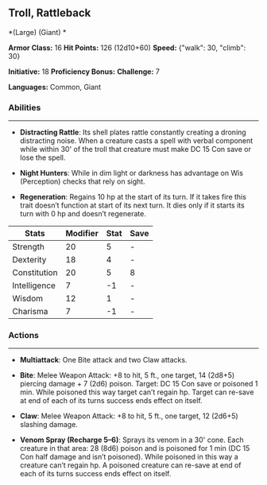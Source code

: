 ## Troll, Rattleback
*(Large) (Giant) *

**Armor Class:** 16
**Hit Points:** 126 (12d10+60)
**Speed:** {"walk": 30, "climb": 30}

**Initiative:** 18
**Proficiency Bonus:**
**Challenge:** 7

**Languages:** Common, Giant

### Abilities
 --- 
- **Distracting Rattle**: Its shell plates rattle constantly creating a droning distracting noise. When a creature casts a spell with verbal component while within 30' of the troll that creature must make DC 15 Con save or lose the spell.

- **Night Hunters**: While in dim light or darkness has advantage on Wis (Perception) checks that rely on sight.

- **Regeneration**: Regains 10 hp at the start of its turn. If it takes fire this trait doesn’t function at start of its next turn. It dies only if it starts its turn with 0 hp and doesn’t regenerate.



| Stats | Modifier | Stat | Save
| ---- | ---- | ---- | ---- |
| Strength | 20 | 5 | - |
| Dexterity | 18 | 4 | - |
| Constitution | 20 | 5 | 8 |
| Intelligence | 7 | -1 | - |
| Wisdom | 12 | 1 | - |
| Charisma | 7 | -1 | - |

### Actions
 --- 
- **Multiattack**: One Bite attack and two Claw attacks.

- **Bite**: Melee Weapon Attack: +8 to hit, 5 ft., one target, 14 (2d8+5) piercing damage + 7 (2d6) poison. Target: DC 15 Con save or poisoned 1 min. While poisoned this way target can’t regain hp. Target can re-save at end of each of its turns success ends effect on itself.

- **Claw**: Melee Weapon Attack: +8 to hit, 5 ft., one target, 12 (2d6+5) slashing damage.

- **Venom Spray (Recharge 5–6)**: Sprays its venom in a 30' cone. Each creature in that area: 28 (8d6) poison and is poisoned for 1 min (DC 15 Con half damage and isn’t poisoned). While poisoned in this way a creature can’t regain hp. A poisoned creature can re-save at end of each of its turns success ends effect on itself.

